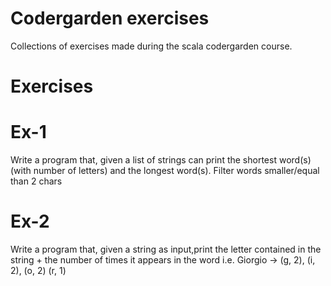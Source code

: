 # Codergarden exercises
Collections of exercises made during the scala codergarden course.

# Exercises

# Ex-1
Write a program that, given a list of strings can print the shortest word(s) (with number of letters) and the longest word(s). Filter words smaller/equal than 2 chars

# Ex-2
Write a program that, given a string as input,print the letter contained in the string + the number of times it appears in the word
i.e. Giorgio -> (g, 2), (i, 2), (o, 2) (r, 1)
